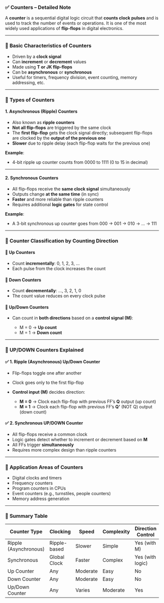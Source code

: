 ### ✅ **Counters – Detailed Note**

A **counter** is a sequential digital logic circuit that **counts clock pulses** and is used to track the number of events or operations. It is one of the most widely used applications of **flip-flops** in digital electronics.

---

### 🔧 **Basic Characteristics of Counters**

* Driven by a **clock signal**
* Can **increment** or **decrement** values
* Made using **T or JK flip-flops**
* Can be **asynchronous** or **synchronous**
* Useful for timers, frequency division, event counting, memory addressing, etc.

---

### 📘 **Types of Counters**

#### 1. **Asynchronous (Ripple) Counters**

* Also known as **ripple counters**
* **Not all flip-flops** are triggered by the same clock
* The **first flip-flop** gets the clock signal directly; subsequent flip-flops are clocked by the **output of the previous one**
* **Slower** due to ripple delay (each flip-flop waits for the previous one)

**Example**:

* 4-bit ripple up counter counts from 0000 to 1111 (0 to 15 in decimal)

---

#### 2. **Synchronous Counters**

* All flip-flops receive the **same clock signal** simultaneously
* Outputs change **at the same time** (in sync)
* **Faster** and more reliable than ripple counters
* Requires additional **logic gates** for state control

**Example**:

* A 3-bit synchronous up counter goes from 000 → 001 → 010 → ... → 111

---

### 🔁 **Counter Classification by Counting Direction**

#### 🔼 **Up Counters**

* Count **incrementally**: 0, 1, 2, 3, ...
* Each pulse from the clock increases the count

#### 🔽 **Down Counters**

* Count **decrementally**: ..., 3, 2, 1, 0
* The count value reduces on every clock pulse

#### 🔄 **Up/Down Counters**

* Can count in **both directions** based on a **control signal (M)**:

  * M = 0 → **Up count**
  * M = 1 → **Down count**

---

### 🔄 **UP/DOWN Counters Explained**

#### ✅ **1. Ripple (Asynchronous) Up/Down Counter**

* Flip-flops toggle one after another
* Clock goes only to the first flip-flop
* **Control input (M)** decides direction:

  * **M = 0** → Clock each flip-flop with previous FF’s **Q** output (up count)
  * **M = 1** → Clock each flip-flop with previous FF’s **Q'** (NOT Q) output (down count)

#### ✅ **2. Synchronous UP/DOWN Counter**

* All flip-flops receive a common clock
* Logic gates detect whether to increment or decrement based on **M**
* All FFs trigger **simultaneously**
* Requires more complex design than ripple counters

---

### 📑 **Application Areas of Counters**

* Digital clocks and timers
* Frequency counters
* Program counters in CPUs
* Event counters (e.g., turnstiles, people counters)
* Memory address generation

---

### 🧠 **Summary Table**

| Counter Type          | Clocking     | Speed    | Complexity | Direction Control |
| --------------------- | ------------ | -------- | ---------- | ----------------- |
| Ripple (Asynchronous) | Ripple-based | Slower   | Simple     | Yes (with M)      |
| Synchronous           | Global Clock | Faster   | Complex    | Yes (with logic)  |
| Up Counter            | Any          | Moderate | Easy       | No                |
| Down Counter          | Any          | Moderate | Easy       | No                |
| Up/Down Counter       | Any          | Varies   | Moderate   | Yes               |

